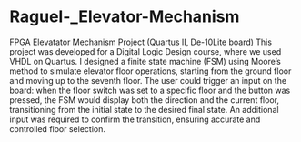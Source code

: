 # Raguel-_Elevator-Mechanism
FPGA Elevatator Mechanism Project (Quartus II, De-10Lite board) 
This project was developed for a Digital Logic Design course, where we used VHDL on Quartus. I designed a finite state machine (FSM) using Moore’s method to simulate elevator floor operations, starting from the ground floor and moving up to the seventh floor. The user could trigger an input on the board: when the floor switch was set to a specific floor and the button was pressed, the FSM would display both the direction and the current floor, transitioning from the initial state to the desired final state. An additional input was required to confirm the transition, ensuring accurate and controlled floor selection.
